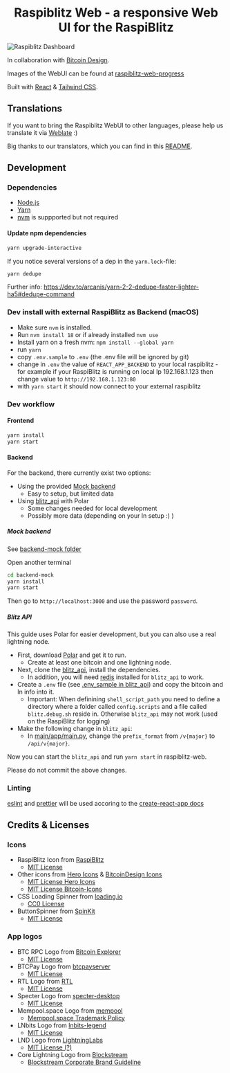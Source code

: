 <h1 align="center">Raspiblitz Web - a responsive Web UI for the RaspiBlitz</h1>

![Raspiblitz Dashboard](preview.png)

In collaboration with [Bitcoin Design](https://bitcoin.design/).

Images of the WebUI can be found at [raspiblitz-web-progress](https://github.com/cstenglein/raspiblitz-web-progress)

Built with [React](https://reactjs.org/) & [Tailwind CSS](https://tailwindcss.com/).

## Translations

If you want to bring the Raspiblitz WebUI to other languages, please help us translate it via [Weblate](https://hosted.weblate.org/projects/raspiblitz-web/translations/) :)

Big thanks to our translators, which you can find in this [README](src/i18n/README.md).

## Development

### Dependencies

- [Node.js](https://nodejs.org/en/download/)
- [Yarn](https://classic.yarnpkg.com/en/docs/install/)
- [nvm](https://github.com/nvm-sh/nvm#intro) is suppported but not required

#### Update npm dependencies

```sh
yarn upgrade-interactive
```

If you notice several versions of a dep in the `yarn.lock`-file:

```sh
yarn dedupe
```

Further info: https://dev.to/arcanis/yarn-2-2-dedupe-faster-lighter-ha5#dedupe-command

### Dev install with external RaspiBlitz as Backend (macOS)

- Make sure `nvm` is installed.
- Run `nvm install 18` or if already installed `nvm use`
- Install yarn on a fresh nvm: `npm install --global yarn`
- run `yarn`
- copy `.env.sample` to `.env` (the .env file will be ignored by git)
- change in `.env` the value of `REACT_APP_BACKEND` to your local raspiblitz - for example if your RaspiBlitz is running on local Ip 192.168.1.123 then change value to `http://192.168.1.123:80`
- with `yarn start` it should now connect to your external raspiblitz

### Dev workflow

#### Frontend

```sh
yarn install
yarn start
```

#### Backend

For the backend, there currently exist two options:

- Using the provided [Mock backend](#mock-backend)
  - Easy to setup, but limited data
- Using [blitz_api](#blitz-api) with Polar
  - Some changes needed for local development
  - Possibly more data (depending on your ln setup :) )

##### Mock backend

See [backend-mock folder](./backend-mock)

Open another terminal

```sh
cd backend-mock
yarn install
yarn start
```

Then go to `http://localhost:3000` and use the password `password`.

##### Blitz API

This guide uses Polar for easier development, but you can also use a real lightning node.

- First, download [Polar](https://lightningpolar.com/) and get it to run.
  - Create at least one bitcoin and one lightning node.
- Next, clone the [blitz_api](https://github.com/fusion44/blitz_api), install the dependencies.
  - In addition, you will need [redis](https://redis.io/) installed for `blitz_api` to work.
- Create a `.env` file (see [.env_sample in blitz_api](https://github.com/fusion44/blitz_api/blob/main/.env_sample)) and copy the bitcoin and ln info into it.
  - Important: When definining `shell_script_path` you need to define a directory where a folder called `config.scripts` and a file called `blitz.debug.sh` reside in. Otherwise `blitz_api` may not work (used on the RaspiBlitz for logging)
- Make the following change in `blitz_api`:
  - In [main/app/main.py](https://github.com/fusion44/blitz_api/blob/main/app/main.py#L48), change the `prefix_format` from `/v{major}` to `/api/v{major}`.

Now you can start the `blitz_api` and run `yarn start` in raspiblitz-web.

Please do not commit the above changes.

### Linting

[eslint](https://eslint.org) and [prettier](https://prettier.io) will be used accoring to the [create-react-app docs](https://create-react-app.dev/docs/setting-up-your-editor)

## Credits & Licenses

### Icons

- RaspiBlitz Icon from [RaspiBlitz](https://github.com/rootzoll/raspiblitz)
  - [MIT License](https://github.com/rootzoll/raspiblitz/blob/v1.7/LICENSE)
- Other icons from [Hero Icons](https://heroicons.com/) & [BitcoinDesign Icons](https://github.com/bitcoindesign/bitcoin-icons)
  - [MIT License Hero Icons](https://github.com/tailwindlabs/heroicons/blob/master/LICENSE)
  - [MIT License Bitcoin-Icons](https://github.com/BitcoinDesign/Bitcoin-Icons/blob/main/LICENSE)
- CSS Loading Spinner from [loading.io](https://loading.io/css/)
  - [CC0 License](https://loading.io/css/)
- ButtonSpinner from [SpinKit](https://github.com/tobiasahlin/SpinKit)
  - [MIT License](https://github.com/tobiasahlin/SpinKit/blob/master/LICENSE)

### App logos

- BTC RPC Logo from [Bitcoin Explorer](https://bitcoinexplorer.org)
  - [MIT License](https://github.com/janoside/btc-rpc-explorer)
- BTCPay Logo from [btcpayserver](https://github.com/btcpayserver/btcpayserver)
  - [MIT License](https://github.com/btcpayserver/btcpayserver/blob/master/LICENSE)
- RTL Logo from [RTL](https://github.com/Ride-The-Lightning/RTL)
  - [MIT License](https://github.com/Ride-The-Lightning/RTL/blob/master/LICENSE)
- Specter Logo from [specter-desktop](https://github.com/cryptoadvance/specter-desktop)
  - [MIT License](https://github.com/cryptoadvance/specter-desktop/blob/master/LICENSE)
- Mempool.space Logo from [mempool](https://github.com/mempool/mempool)
  - [Mempool.space Trademark Policy](https://mempool.space/trademark-policy)
- LNbits Logo from [lnbits-legend](https://github.com/lnbits/lnbits-legend)
  - [MIT License](https://github.com/lnbits/lnbits-legend/blob/master/LICENSE)
- LND Logo from [LightningLabs](https://github.com/lightningnetwork/lnd)
  - [MIT License (?)](https://github.com/lightningnetwork/lnd/blob/master/LICENSE)
- Core Lightning Logo from [Blockstream](https://blockstream.com/)
  - [Blockstream Corporate Brand Guideline](https://blockstream.com/brand-assets/)
